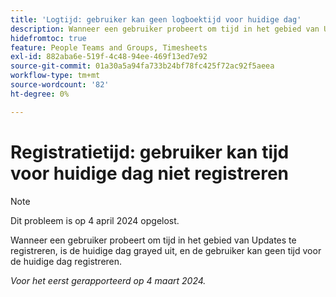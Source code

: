```yaml
---
title: 'Logtijd: gebruiker kan geen logboektijd voor huidige dag'
description: Wanneer een gebruiker probeert om tijd in het gebied van Updates te registreren, is de huidige dag grayed uit, en de gebruiker kan geen tijd voor de huidige dag registreren.
hidefromtoc: true
feature: People Teams and Groups, Timesheets
exl-id: 882aba6e-519f-4c48-94ee-469f13ed7e92
source-git-commit: 01a30a5a94fa733b24bf78fc425f72ac92f5aeea
workflow-type: tm+mt
source-wordcount: '82'
ht-degree: 0%

---
```


# Registratietijd: gebruiker kan tijd voor huidige dag niet registreren

>[!NOTE]
>
>Dit probleem is op 4 april 2024 opgelost.

Wanneer een gebruiker probeert om tijd in het gebied van Updates te registreren, is de huidige dag grayed uit, en de gebruiker kan geen tijd voor de huidige dag registreren.

_Voor het eerst gerapporteerd op 4 maart 2024._
